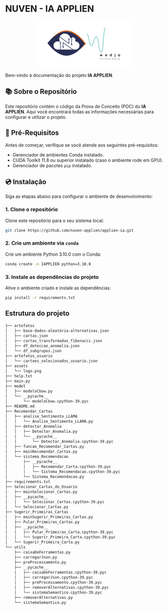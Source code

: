 # NUVEN - IA APPLIEN
<p align="center">
    <img src="assets/logo.png" alt="Descrição da Imagem" width="300">
</p>

Bem-vindo à documentação do projeto **IA APPLIEN**.

## 📚 Sobre o Repositório

Este repositório contém o código da Prova de Conceito (POC) do **IA APPLIEN**. Aqui você encontrará todas as informações necessárias para configurar e utilizar o projeto.



## 🎲 Pré-Requisitos

Antes de começar, verifique se você atende aos seguintes pré-requisitos:

- Gerenciador de ambientes Conda instalado.
- CUDA Toolkit 11.8 ou superior instalado (caso o ambiente rode em GPU).
- Gerenciador de pacotes `pip` instalado.

## 💿 Instalação

Siga as etapas abaixo para configurar o ambiente de desenvolvimento:

### 1. Clone o repositório

Clone este repositório para o seu sistema local:

```bash
git clone https://github.com/nuven-applien/applien-ia.git
```

### 2. Crie um ambiente via `conda`

Crie um ambiente Python 3.10.0 com o Conda:

```bash
conda create -n IAPPLIEN python=3.10.0
```

### 3. Instale as dependências do projeto

Ative o ambiente criado e instale as dependências:

```bash
pip install -r requirements.txt
```


## Estrutura do projeto
    ├── artefatos
    │   ├── base-dados-aleatória-alternativas.json
    │   ├── cartas.json
    │   ├── cartas_transformadas_fibonacci.json
    │   ├── df_deteccao_anomalia.json
    │   └── df_subgrupos.json
    ├── artefatos_usuario
    │   └── cartoes_selecionados_usuario.json
    ├── assets
    │   └── logo.png
    ├── help.txt
    ├── main.py
    ├── model
    │   ├── modeloCbow.py
    │   └── __pycache__
    │       └── modeloCbow.cpython-39.pyc
    ├── README.md
    ├── Recomendar_Cartas
    │   ├── analise_Sentimento_LLAMA
    │   │   └── Analise_Sentimento_LLAMA.py
    │   ├── detectar_Anomalia
    │   │   ├── Detectar_Anomalia.py
    │   │   └── __pycache__
    │   │       └── Detectar_Anomalia.cpython-39.pyc
    │   ├── funcao_Recomendar_Cartas.py
    │   ├── mainRecomendar_Cartas.py
    │   └── sistema_Recomendacao
    │       ├── __pycache__
    │       │   ├── Recomendar_Carta.cpython-39.pyc
    │       │   └── Sistema_Recomendacao.cpython-39.pyc
    │       └── Sistema_Recomendacao.py
    ├── requirements.txt
    ├── Selecionar_Cartas_do_Usuario
    │   ├── mainSelecionar_Cartas.py
    │   ├── __pycache__
    │   │   └── Selecionar_Cartas.cpython-39.pyc
    │   └── Selecionar_Cartas.py
    ├── Sugerir_Primeiras_Cartas
    │   ├── mainSugerir_Primeiras_Cartas.py
    │   ├── Pular_Primeiras_Cartas.py
    │   ├── __pycache__
    │   │   ├── Pular_Primeiras_Carta.cpython-39.pyc
    │   │   └── Sugerir_Primeira_Carta.cpython-39.pyc
    │   └── Sugerir_Primeira_Carta.py
    └── utils
        ├── caixaDeFerramentas.py
        ├── carregarJson.py
        ├── preProcessamento.py
        ├── __pycache__
        │   ├── caixaDeFerramentas.cpython-39.pyc
        │   ├── carregarJson.cpython-39.pyc
        │   ├── preProcessamento.cpython-39.pyc
        │   ├── removerAlternativas.cpython-39.pyc
        │   └── sistemaSemantico.cpython-39.pyc
        ├── removerAlternativas.py
        └── sistemaSemantico.py
